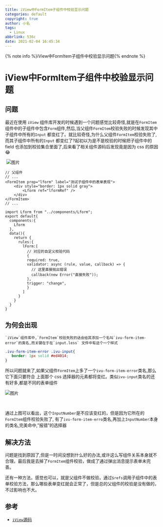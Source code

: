 ```yaml
---
title: iView中FormItem子组件中校验显示问题
categories: default
copyright: true
author: 小名
tags:
  - Linux
abbrlink: 536c
date: 2021-02-04 16:45:34
---
```

{% note info %}iView中FormItem子组件中校验显示问题{% endnote %}
<!-- more -->
# iView中FormItem子组件中校验显示问题

## 问题

  最近在使用 `iView` 组件库开发的时候遇到一个问题感觉比较奇怪,就是在`FormItem`组件中的子组件中包含`Form`组件,然后,当父组件`FormItem`校验失败的时候发现其中子组件中所有的`Input` 都变红了。就比较奇怪,为什么父组件`FormItem`校验失败了,而其子组件中所有的`Input` 都变红了?起初以为是不是校验的时候把子组件中的 field 也添加到校验集合里面了,后来看了相关组件源码后发现竟是因为 css 的原因😂

​	![图片](https://er-1253891782.cos.ap-guangzhou.myqcloud.com/picture/clipboard_20210224_042452.png)

```vue
// 父组件
// ...
<FormItem prop="lform" label="测试子组件中的表单表现">
    <div style="border: 1px solid gray">
        <Lform ref="lformRef" />
    </div>
</FormItem>
// ...
```

```
import Lform from "../components/Lform";
export default{
  components:{
    Lform
  },
  data(){
    return {
      rules:{
        lForm:[
          // 对应的自定义校验代码
          {
          required: true,
          validator: async (rule, value, callback) => {
            // 这里直接抛出错误
            callback(new Error("直接失败"));
          },
          trigger: "change",
          }
        ]
      }
    }
  }
}

```

## 为何会出现

  	`iView`组件库中,`FormItem`校验失败的话会给其添加一个名叫`ivu-form-item-error`的类名,而关键在于在`input.less` 文件中有这个一个样式

```css
.ivu-form-item-error .ivu-input{
   border: 1px solid #ed4014;
}
```

  所以问题就来了,如果父组件`FormItem`上多了一个`ivu-form-item-error`类名,那么它下面只要符合 上面那个 css 选择器的元素都将变红。类似`ivu-input`类名的还有好多,都是不同的表单组件



![图片](https://er-1253891782.cos.ap-guangzhou.myqcloud.com/picture/clipboard_20210224_050650.png)

​	

​	通过上图可以看出，这个`InputNumber`是不应该变红的，但是因为它所在的`FormItem`组件校验失败了, 有了`ivu-form-item-erro`类名,再加上`InputNumber`本身的类名,完美命中,”报错”的选择器

## 解决方法

​	问题是找到原因了,但是一时间没想到什么好的办法,或许这么写组件关系本身就不合理。最后我是去掉了`FormItem`组件校验，做成了通过弹出消息提示表单未完善。

​	还有一种方法，感觉也可以，就是父组件不做校验，通过`$refs`调用子组件中的表单校验方法，那么哪些表单变红就会正常了，但是总的父组件的校验是没有做的，不过影响也不大。

## 参考

- [`iView`源码](git@e.coding.net:xiaomingda/temp/liview.git)

